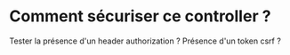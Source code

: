 # Comment sécuriser ce controller ?

Tester la présence d'un header authorization ? Présence d'un token csrf ?